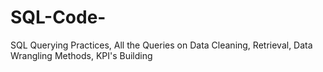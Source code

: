 # SQL-Code-
SQL Querying Practices, All the Queries on Data Cleaning, Retrieval, Data Wrangling Methods, KPI's Building 

